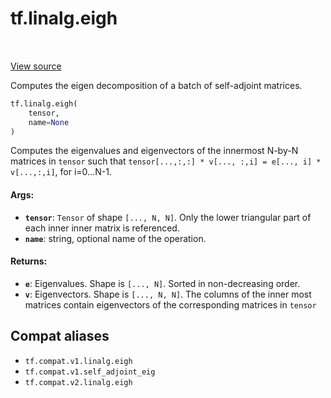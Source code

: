 <div itemscope itemtype="http://developers.google.com/ReferenceObject">
<meta itemprop="name" content="tf.linalg.eigh" />
<meta itemprop="path" content="Stable" />
</div>

# tf.linalg.eigh

<!-- Insert buttons and diff -->

<table class="tfo-notebook-buttons tfo-api" align="left">
</table>

<a target="_blank" href="/code/stable/tensorflow/python/ops/linalg_ops.py">View source</a>



Computes the eigen decomposition of a batch of self-adjoint matrices.

``` python
tf.linalg.eigh(
    tensor,
    name=None
)
```



<!-- Placeholder for "Used in" -->

Computes the eigenvalues and eigenvectors of the innermost N-by-N matrices
in `tensor` such that
`tensor[...,:,:] * v[..., :,i] = e[..., i] * v[...,:,i]`, for i=0...N-1.

#### Args:


* <b>`tensor`</b>: `Tensor` of shape `[..., N, N]`. Only the lower triangular part of
  each inner inner matrix is referenced.
* <b>`name`</b>: string, optional name of the operation.


#### Returns:


* <b>`e`</b>: Eigenvalues. Shape is `[..., N]`. Sorted in non-decreasing order.
* <b>`v`</b>: Eigenvectors. Shape is `[..., N, N]`. The columns of the inner most
  matrices contain eigenvectors of the corresponding matrices in `tensor`

## Compat aliases

* `tf.compat.v1.linalg.eigh`
* `tf.compat.v1.self_adjoint_eig`
* `tf.compat.v2.linalg.eigh`

